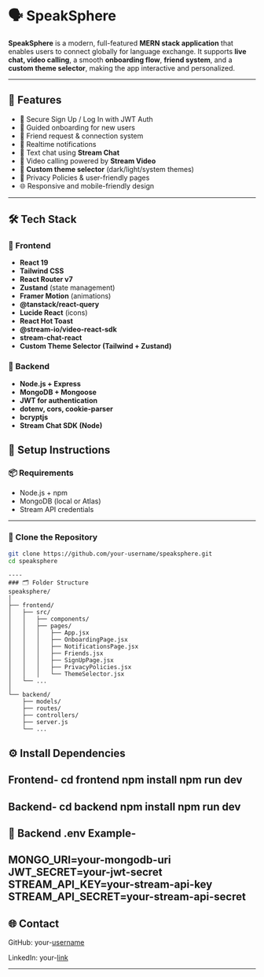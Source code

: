# 🗣️ SpeakSphere

**SpeakSphere** is a modern, full-featured **MERN stack application** that enables users to connect globally for language exchange. It supports **live chat, video calling**, a smooth **onboarding flow**, **friend system**, and a **custom theme selector**, making the app interactive and personalized.

---

## 🚀 Features

- 🔐 Secure Sign Up / Log In with JWT Auth
- 🧭 Guided onboarding for new users
- 👥 Friend request & connection system
- 🔔 Realtime notifications
- 💬 Text chat using **Stream Chat**
- 🎥 Video calling powered by **Stream Video**
- 🎨 **Custom theme selector** (dark/light/system themes)
- 📜 Privacy Policies & user-friendly pages
- 🌐 Responsive and mobile-friendly design

---

## 🛠️ Tech Stack

### 🔹 Frontend

- **React 19**
- **Tailwind CSS**
- **React Router v7**
- **Zustand** (state management)
- **Framer Motion** (animations)
- **@tanstack/react-query**
- **Lucide React** (icons)
- **React Hot Toast**
- **@stream-io/video-react-sdk**
- **stream-chat-react**
- **Custom Theme Selector (Tailwind + Zustand)**

### 🔸 Backend

- **Node.js + Express**
- **MongoDB + Mongoose**
- **JWT for authentication**
- **dotenv, cors, cookie-parser**
- **bcryptjs**
- **Stream Chat SDK (Node)**


## 🧪 Setup Instructions

### 📦 Requirements

- Node.js + npm
- MongoDB (local or Atlas)
- Stream API credentials

---

### 📁 Clone the Repository

```bash
git clone https://github.com/your-username/speaksphere.git
cd speaksphere
```

```
----
### 🗂️ Folder Structure
speaksphere/
│
├── frontend/
│   ├── src/
│   │   ├── components/
│   │   ├── pages/
│   │   │   ├── App.jsx
│   │   │   ├── OnboardingPage.jsx
│   │   │   ├── NotificationsPage.jsx
│   │   │   ├── Friends.jsx
│   │   │   ├── SignUpPage.jsx
│   │   │   ├── PrivacyPolicies.jsx
│   │   │   └── ThemeSelector.jsx
│   └── ...
│
└── backend/
    ├── models/
    ├── routes/
    ├── controllers/
    ├── server.js
    └── ...
```

⚙️ Install Dependencies
----
Frontend-
cd frontend
npm install
npm run dev
----
Backend-
cd backend
npm install
npm run dev
----


🔐 Backend .env Example-
----
MONGO_URI=your-mongodb-uri
JWT_SECRET=your-jwt-secret
STREAM_API_KEY=your-stream-api-key
STREAM_API_SECRET=your-stream-api-secret
----


🌐 Contact
----
GitHub: your-[username](https://github.com/Prakhardiwaker)

LinkedIn: your-[link](https://www.linkedin.com/in/prakhar-diwaker-261271122/)

----
